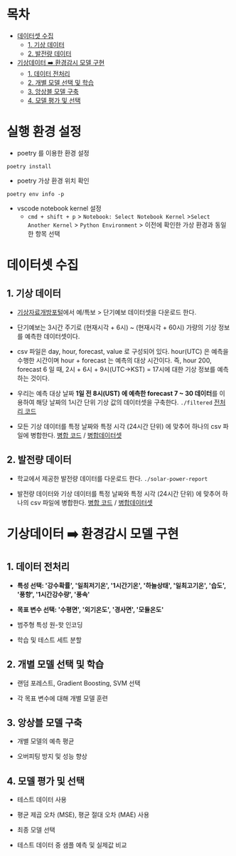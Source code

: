 # 목차

- [데이터셋 수집](#데이터셋-수집)
  - [1. 기상 데이터](#1-기상-데이터)
  - [2. 발전량 데이터](#2-발전량-데이터)
- [기상데이터 ➡️ 환경감시 모델 구현](#기상데이터-환경감시-모델-구현)
  - [1. 데이터 전처리](#1-데이터-전처리)
  - [2. 개별 모델 선택 및 학습](#2-개별-모델-선택-및-학습)
  - [3. 앙상블 모델 구축](#3-앙상블-모델-구축)
  - [4. 모델 평가 및 선택](#4-모델-평가-및-선택)

# 실행 환경 설정

- poetry 를 이용한 환경 설정

```shell
poetry install
```

- poetry 가상 환경 위치 확인

```shell
poetry env info -p
```

- vscode notebook kernel 설정
  - `cmd + shift + p` > `Notebook: Select Notebook Kernel` >`Select Another Kernel` > `Python Environment` > 이전에 확인한 가상 환경과 동일한 항목 선택

# 데이터셋 수집

## 1. 기상 데이터

- [기상자료개방포털](https://data.kma.go.kr/cmmn/main.do)에서 예/특보 > 단기예보 데이터셋을 다운로드 한다.
  
- 단기예보는 3시간 주기로 (현재시각 + 6시) ~ (현재시각 + 60시) 가량의 기상 정보를 예측한 데이터셋이다.
  
- csv 파일은 day, hour, forecast, value 로 구성되어 있다. hour(UTC) 은 예측을 수행한 시간이며 hour + forecast 는 예측의 대상 시간이다. 즉, hour 200, forecast 6 일 때, 2시 + 6시 + 9시(UTC->KST) = 17시에 대한 기상 정보를 예측하는 것이다.
  
- 우리는 예측 대상 날짜 **1일 전 8시(UST) 에 예측한 forecast 7 ~ 30 데이터**를 이용하여 해당 날짜의 1시간 단위 기상 값의 데이터셋을 구축한다. `./filtered` [전처리 코드](https://github.com/y00njaekim/GIST-Campus-EMS/blob/main/preprocess.ipynb)
  
- 모든 기상 데이터를 특정 날짜와 특정 시각 (24시간 단위) 에 맞추어 하나의 csv 파일에 병합한다. [병합 코드](https://github.com/y00njaekim/GIST-Campus-EMS/blob/main/merge1.ipynb) / [병합데이터셋](https://github.com/y00njaekim/GIST-Campus-EMS/blob/main/merged_dataset.csv)
  

## 2. 발전량 데이터

- 학교에서 제공한 발전량 데이터를 다운로드 한다. `./solar-power-report`
  
- 발전량 데이터와 기상 데이터를 특정 날짜와 특정 시각 (24시간 단위) 에 맞추어 하나의 csv 파일에 병합한다. [병합 코드](https://github.com/y00njaekim/GIST-Campus-EMS/blob/main/merge2.ipynb) / [병합데이터셋](https://github.com/y00njaekim/GIST-Campus-EMS/blob/main/merged_result.csv)
  

# 기상데이터 ➡️ 환경감시 모델 구현

## 1. 데이터 전처리

- **특성 선택: '강수확률', '일최저기온', '1시간기온', '하늘상태', '일최고기온', '습도', '풍향', '1시간강수량', '풍속'**
  
- **목표 변수 선택: '수평면', '외기온도', '경사면', '모듈온도'**
  
- 범주형 특성 원-핫 인코딩
  
- 학습 및 테스트 세트 분할
  

## 2. 개별 모델 선택 및 학습

- 랜덤 포레스트, Gradient Boosting, SVM 선택
  
- 각 목표 변수에 대해 개별 모델 훈련
  

## 3. 앙상블 모델 구축

- 개별 모델의 예측 평균
  
- 오버피팅 방지 및 성능 향상
  

## 4. 모델 평가 및 선택

- 테스트 데이터 사용
  
- 평균 제곱 오차 (MSE), 평균 절대 오차 (MAE) 사용
  
- 최종 모델 선택
  
- 테스트 데이터 중 샘플 예측 및 실제값 비교
